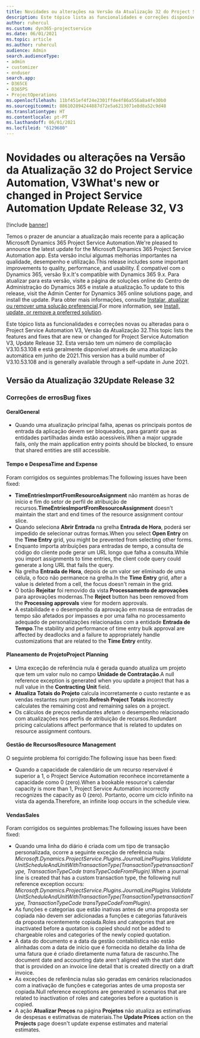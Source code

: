 ```yaml
---
title: Novidades ou alterações na Versão da Atualização 32 do Project Service Automation, V3
description: Este tópico lista as funcionalidades e correções disponíveis no Project Service Automation V3, Versão da Atualização 32, V3.
author: ruhercul
ms.custom: dyn365-projectservice
ms.date: 06/01/2021
ms.topic: article
ms.author: ruhercul
audience: Admin
search.audienceType:
- admin
- customizer
- enduser
search.app:
- D365CE
- D365PS
- ProjectOperations
ms.openlocfilehash: 11bf451ef4f24e2301ffde4f86a556a8a4fe30b0
ms.sourcegitcommit: 886102894244887d72e5a6213071e8d8a52c9d48
ms.translationtype: HT
ms.contentlocale: pt-PT
ms.lasthandoff: 06/01/2021
ms.locfileid: "6129680"
---
```

# <a name="whats-new-or-changed-in-project-service-automation-update-release-32-v3"></a><span data-ttu-id="ed138-103">Novidades ou alterações na Versão da Atualização 32 do Project Service Automation, V3</span><span class="sxs-lookup"><span data-stu-id="ed138-103">What's new or changed in Project Service Automation Update Release 32, V3</span></span>

[!include [banner](../includes/psa-now-project-operations.md)]

<span data-ttu-id="ed138-104">Temos o prazer de anunciar a atualização mais recente para a aplicação Microsoft Dynamics 365 Project Service Automation.</span><span class="sxs-lookup"><span data-stu-id="ed138-104">We're pleased to announce the latest update for the Microsoft Dynamics 365 Project Service Automation app.</span></span> <span data-ttu-id="ed138-105">Esta versão inclui algumas melhorias importantes na qualidade, desempenho e utilização.</span><span class="sxs-lookup"><span data-stu-id="ed138-105">This release includes some important improvements to quality, performance, and usability.</span></span> <span data-ttu-id="ed138-106">É compatível com o Dynamics 365, versão 9.x.</span><span class="sxs-lookup"><span data-stu-id="ed138-106">It's compatible with Dynamics 365 9.x.</span></span> <span data-ttu-id="ed138-107">Para atualizar para esta versão, visite a página de soluções online do Centro de Administração do Dynamics 365 e instale a atualização.</span><span class="sxs-lookup"><span data-stu-id="ed138-107">To update to this release, visit the Admin Center for Dynamics 365 online solutions page, and install the update.</span></span> <span data-ttu-id="ed138-108">Para obter mais informações, consulte [Instalar, atualizar ou remover uma solução preferencial](/power-platform/admin/install-remove-preferred-solution).</span><span class="sxs-lookup"><span data-stu-id="ed138-108">For more information, see [Install, update, or remove a preferred solution](/power-platform/admin/install-remove-preferred-solution).</span></span>

<span data-ttu-id="ed138-109">Este tópico lista as funcionalidades e correções novas ou alteradas para o Project Service Automation V3, Versão da Atualização 32.</span><span class="sxs-lookup"><span data-stu-id="ed138-109">This topic lists the features and fixes that are new or changed for Project Service Automation V3, Update Release 32.</span></span> <span data-ttu-id="ed138-110">Esta versão tem um número de compilação V3.10.53.108 e está geralmente disponível através de uma atualização automática em junho de 2021.</span><span class="sxs-lookup"><span data-stu-id="ed138-110">This version has a build number of V3.10.53.108 and is generally available through a self-update in June 2021.</span></span>

## <a name="update-release-32"></a><span data-ttu-id="ed138-111">Versão da Atualização 32</span><span class="sxs-lookup"><span data-stu-id="ed138-111">Update Release 32</span></span>

### <a name="bug-fixes"></a><span data-ttu-id="ed138-112">Correções de erros</span><span class="sxs-lookup"><span data-stu-id="ed138-112">Bug fixes</span></span>

#### <a name="general"></a><span data-ttu-id="ed138-113">Geral</span><span class="sxs-lookup"><span data-stu-id="ed138-113">General</span></span>

- <span data-ttu-id="ed138-114">Quando uma atualização principal falha, apenas os principais pontos de entrada da aplicação devem ser bloqueados, para garantir que as entidades partilhadas ainda estão acessíveis.</span><span class="sxs-lookup"><span data-stu-id="ed138-114">When a major upgrade fails, only the main application entry points should be blocked, to ensure that shared entities are still accessible.</span></span>

#### <a name="time-and-expense"></a><span data-ttu-id="ed138-115">Tempo e Despesa</span><span class="sxs-lookup"><span data-stu-id="ed138-115">Time and Expense</span></span>

<span data-ttu-id="ed138-116">Foram corrigidos os seguintes problemas:</span><span class="sxs-lookup"><span data-stu-id="ed138-116">The following issues have been fixed:</span></span>

- <span data-ttu-id="ed138-117">**TimeEntriesImportFromResourceAsignment** não mantém as horas de início e fim do setor de perfil de atribuição de recursos.</span><span class="sxs-lookup"><span data-stu-id="ed138-117">**TimeEntriesImportFromResourceAssignment** doesn't maintain the start and end times of the resource assignment contour slice.</span></span>
- <span data-ttu-id="ed138-118">Quando seleciona **Abrir Entrada** na grelha **Entrada de Hora**, poderá ser impedido de selecionar outras formas.</span><span class="sxs-lookup"><span data-stu-id="ed138-118">When you select **Open Entry** on the **Time Entry** grid, you might be prevented from selecting other forms.</span></span>
- <span data-ttu-id="ed138-119">Enquanto importa atribuições para entradas de tempo, a consulta de código do cliente pode gerar um URL longo que falha a consulta.</span><span class="sxs-lookup"><span data-stu-id="ed138-119">While you import assignments to time entries, the client code query could generate a long URL that fails the query.</span></span>
- <span data-ttu-id="ed138-120">Na grelha **Entrada de Hora**, depois de um valor ser eliminado de uma célula, o foco não permanece na grelha.</span><span class="sxs-lookup"><span data-stu-id="ed138-120">In the **Time Entry** grid, after a value is deleted from a cell, the focus doesn't remain in the grid.</span></span>
- <span data-ttu-id="ed138-121">O botão **Rejeitar** foi removido da vista **Processamento de aprovações** para aprovações modernas.</span><span class="sxs-lookup"><span data-stu-id="ed138-121">The **Reject** button has been removed from the **Processing approvals** view for modern approvals.</span></span>
- <span data-ttu-id="ed138-122">A estabilidade e o desempenho da aprovação em massa de entradas de tempo são afetados por impasses e por uma falha no processamento adequado de personalizações relacionadas com a entidade **Entrada de Tempo**.</span><span class="sxs-lookup"><span data-stu-id="ed138-122">The stability and performance of time entry bulk approval are affected by deadlocks and a failure to appropriately handle customizations that are related to the **Time Entry** entity.</span></span>

#### <a name="project-planning"></a><span data-ttu-id="ed138-123">Planeamento de Projeto</span><span class="sxs-lookup"><span data-stu-id="ed138-123">Project Planning</span></span>

- <span data-ttu-id="ed138-124">Uma exceção de referência nula é gerada quando atualiza um projeto que tem um valor nulo no campo **Unidade de Contratação**.</span><span class="sxs-lookup"><span data-stu-id="ed138-124">A null reference exception is generated when you update a project that has a null value in the **Contracting Unit** field.</span></span>
- <span data-ttu-id="ed138-125">**Atualiza Totais do Projeto** calcula incorretamente o custo restante e as vendas restantes num projeto.</span><span class="sxs-lookup"><span data-stu-id="ed138-125">**Refresh Project Totals** incorrectly calculates the remaining cost and remaining sales on a project.</span></span>
- <span data-ttu-id="ed138-126">Os cálculos de preços redundantes afetam o desempenho relacionado com atualizações nos perfis de atribuição de recursos.</span><span class="sxs-lookup"><span data-stu-id="ed138-126">Redundant pricing calculations affect performance that is related to updates on resource assignment contours.</span></span>

#### <a name="resource-management"></a><span data-ttu-id="ed138-127">Gestão de Recursos</span><span class="sxs-lookup"><span data-stu-id="ed138-127">Resource Management</span></span>

<span data-ttu-id="ed138-128">O seguinte problema foi corrigido:</span><span class="sxs-lookup"><span data-stu-id="ed138-128">The following issue has been fixed:</span></span>

- <span data-ttu-id="ed138-129">Quando a capacidade de calendário de um recurso reservável é superior a 1, o Project Service Automation reconhece incorretamente a capacidade como 0 (zero).</span><span class="sxs-lookup"><span data-stu-id="ed138-129">When a bookable resource's calendar capacity is more than 1, Project Service Automation incorrectly recognizes the capacity as 0 (zero).</span></span> <span data-ttu-id="ed138-130">Portanto, ocorre um ciclo infinito na vista da agenda.</span><span class="sxs-lookup"><span data-stu-id="ed138-130">Therefore, an infinite loop occurs in the schedule view.</span></span>

#### <a name="sales"></a><span data-ttu-id="ed138-131">Vendas</span><span class="sxs-lookup"><span data-stu-id="ed138-131">Sales</span></span>

<span data-ttu-id="ed138-132">Foram corrigidos os seguintes problemas:</span><span class="sxs-lookup"><span data-stu-id="ed138-132">The following issues have been fixed:</span></span>

- <span data-ttu-id="ed138-133">Quando uma linha do diário é criada com um tipo de transação personalizada, ocorre a seguinte exceção de referência nula: *Microsoft.Dynamics.ProjectService.Plugins.JournalLinePlugins.ValidateUnitScheduleAndUnitWithTransactionType(TransactionTypetransactionType, TransactionTypeCode transTypeCodeFromPlugin)*.</span><span class="sxs-lookup"><span data-stu-id="ed138-133">When a journal line is created that has a custom transaction type, the following null reference exception occurs: *Microsoft.Dynamics.ProjectService.Plugins.JournalLinePlugins.ValidateUnitScheduleAndUnitWithTransactionType(TransactionTypetransactionType, TransactionTypeCode transTypeCodeFromPlugin)*.</span></span>
- <span data-ttu-id="ed138-134">As funções e categorias que estão inativas antes de uma proposta ser copiada não devem ser adicionadas a funções e categorias faturáveis da proposta recentemente copiada.</span><span class="sxs-lookup"><span data-stu-id="ed138-134">Roles and categories that are inactivated before a quotation is copied should not be added to chargeable roles and categories of the newly copied quotation.</span></span>
- <span data-ttu-id="ed138-135">A data do documento e a data da gestão contabilística não estão alinhadas com a data de início que é fornecida no detalhe da linha de uma fatura que é criado diretamente numa fatura de rascunho.</span><span class="sxs-lookup"><span data-stu-id="ed138-135">The document date and accounting date aren't aligned with the start date that is provided on an invoice line detail that is created directly on a draft invoice.</span></span>
- <span data-ttu-id="ed138-136">As exceções de referência nulas são geradas em cenários relacionados com a inativação de funções e categorias antes de uma proposta ser copiada.</span><span class="sxs-lookup"><span data-stu-id="ed138-136">Null reference exceptions are generated in scenarios that are related to inactivation of roles and categories before a quotation is copied.</span></span>
- <span data-ttu-id="ed138-137">A ação **Atualizar Preços** na página **Projetos** não atualiza as estimativas de despesas e estimativas de materiais.</span><span class="sxs-lookup"><span data-stu-id="ed138-137">The **Update Prices** action on the **Projects** page doesn't update expense estimates and material estimates.</span></span>
